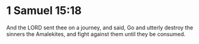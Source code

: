 # 1 Samuel 15:18

And the LORD sent thee on a journey, and said, Go and utterly destroy the sinners the Amalekites, and fight against them until they be consumed.